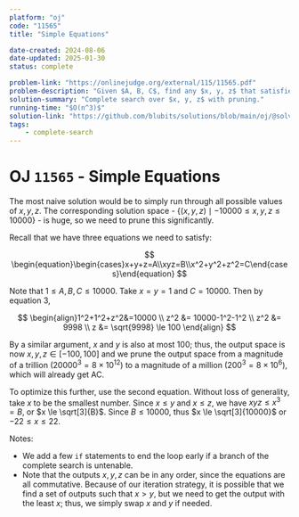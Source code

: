 ```yaml
---
platform: "oj"
code: "11565"
title: "Simple Equations"

date-created: 2024-08-06
date-updated: 2025-01-30
status: complete

problem-link: "https://onlinejudge.org/external/115/11565.pdf"
problem-description: "Given $A, B, C$, find any $x, y, z$ that satisfies the given equations."
solution-summary: "Complete search over $x, y, z$ with pruning."
running-time: "$O(n^3)$"
solution-link: "https://github.com/blubits/solutions/blob/main/oj/@solved/11565-equations/equations.cpp"
tags:
    - complete-search
---
```


# OJ `11565` - Simple Equations

The most naive solution would be to simply run through all possible values of $x, y, z$. The corresponding solution space - $\{(x,y,z)\mid -10000 \le x, y, z \le 10000\}$ - is huge, so we need to prune this significantly.

Recall that we have three equations we need to satisfy:

$$
\begin{equation}\begin{cases}x+y+z=A\\xyz=B\\x^2+y^2+z^2=C\end{cases}\end{equation}
$$

Note that $1 \le A, B, C \le 10000$. Take $x=y=1$ and $C=10000$. Then by equation 3,

$$
\begin{align}1^2+1^2+z^2&=10000 \\ z^2 &= 10000-1^2-1^2 \\ z^2 &= 9998 \\ z &= \sqrt{9998} \le 100 \end{align}
$$

By a similar argument, $x$ and $y$ is also at most 100; thus, the output space is now $x, y, z \in [-100,100]$ and we prune the output space from a magnitude of a trillion ($20000^3=8 \times 10^{12}$) to a magnitude of a million ($200^3=8 \times 10^6$), which will already get AC.

To optimize this further, use the second equation. Without loss of generality, take $x$ to be the smallest number. Since $x \le y$ and $x \le z$, we have $xyz \le x^3 = B$, or $x \le \sqrt[3]{B}$. Since $B\le 10000$, thus $x \le \sqrt[3]{10000}$ or $-22 \le x \le 22$.

Notes:

- We add a few `if` statements to end the loop early if a branch of the complete search is untenable.
- Note that the outputs $x, y, z$ can be in any order, since the equations are all commutative. Because of our iteration strategy, it is possible that we find a set of outputs such that $x > y$, but we need to get the output with the least $x$; thus, we simply swap $x$ and $y$ if needed.
